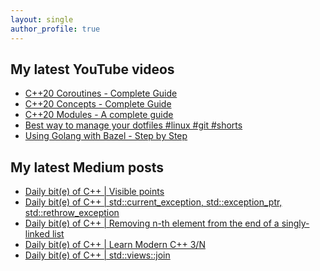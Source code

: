 ```yaml
---
layout: single
author_profile: true
---
```


## My latest YouTube videos

<ul>
<!--START_SECTION:youtube-->
<li><a href="https://www.youtube.com/watch?v=w-dmOHhBX9o">C++20 Coroutines - Complete Guide</a></li>
<li><a href="https://www.youtube.com/watch?v=1So7onMFxJM">C++20 Concepts  - Complete Guide</a></li>
<li><a href="https://www.youtube.com/watch?v=WRCwciJ5MTE">C++20 Modules - A complete guide</a></li>
<li><a href="https://www.youtube.com/watch?v=LHrB4TcU1JM">Best way to manage your dotfiles #linux #git #shorts</a></li>
<li><a href="https://www.youtube.com/watch?v=mXLrk0ipwz4">Using Golang with Bazel - Step by Step</a></li>
<!--END_SECTION:youtube-->
</ul>

## My latest Medium posts

<ul>
<!--START_SECTION:medium-->
<li><a href="https://medium.com/@simontoth/daily-bit-e-of-c-visible-points-ed34aa6a1357?source=rss-1e1de1006a93------2">Daily bit(e) of C++ | Visible points</a></li>
<li><a href="https://medium.com/@simontoth/daily-bit-e-of-c-std-current-exception-std-exception-ptr-std-rethrow-exception-87b0fb3fc32d?source=rss-1e1de1006a93------2">Daily bit(e) of C++ | std::current_exception, std::exception_ptr, std::rethrow_exception</a></li>
<li><a href="https://medium.com/@simontoth/daily-bit-e-of-c-removing-n-th-element-from-the-end-of-a-singly-linked-list-c2ca01f8c49b?source=rss-1e1de1006a93------2">Daily bit(e) of C++ | Removing n-th element from the end of a singly-linked list</a></li>
<li><a href="https://medium.com/@simontoth/daily-bit-e-of-c-learn-modern-c-3-n-fb2fa2340c0c?source=rss-1e1de1006a93------2">Daily bit(e) of C++ | Learn Modern C++ 3/N</a></li>
<li><a href="https://medium.com/@simontoth/daily-bit-e-of-c-std-views-join-717ba51c237c?source=rss-1e1de1006a93------2">Daily bit(e) of C++ | std::views::join</a></li>
<!--END_SECTION:medium-->
</ul>